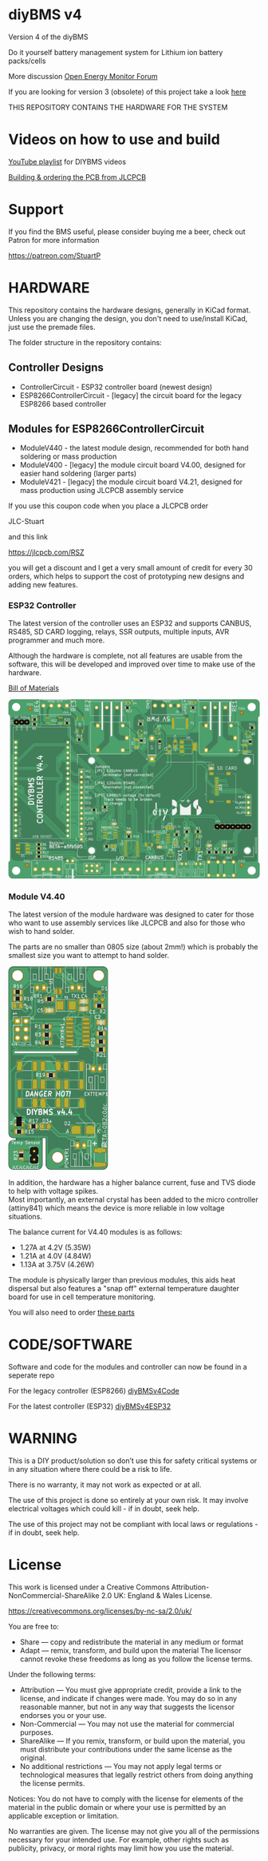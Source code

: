 # diyBMS v4

Version 4 of the diyBMS

Do it yourself battery management system for Lithium ion battery packs/cells

More discussion [Open Energy Monitor Forum](https://community.openenergymonitor.org/c/hardware/diybms/53)

If you are looking for version 3 (obsolete) of this project take a look [here](https://github.com/stuartpittaway/diyBMS)

THIS REPOSITORY CONTAINS THE HARDWARE FOR THE SYSTEM


# Videos on how to use and build

[YouTube playlist](https://youtube.com/playlist?list=PLHhwQCDPuRcZW3u0jJucsiCCsUbNbMy-c) for DIYBMS videos


[Building & ordering the PCB from JLCPCB](https://youtu.be/E1OS0ZOmOT8)



# Support

If you find the BMS useful, please consider buying me a beer, check out Patron for more information

https://patreon.com/StuartP

# HARDWARE

This repository contains the hardware designs, generally in KiCad format.  Unless you are changing the design, you don't need to use/install KiCad, just use the premade files.

The folder structure in the repository contains:

## Controller Designs
* ControllerCircuit - ESP32 controller board (newest design)
* ESP8266ControllerCircuit - [legacy] the circuit board for the legacy ESP8266 based controller

## Modules for ESP8266ControllerCircuit
* ModuleV440 - the latest module design, recommended for both hand soldering or mass production
* ModuleV400 - [legacy] the module circuit board V4.00, designed for easier hand soldering (larger parts)
* ModuleV421 - [legacy] the module circuit board V4.21, designed for mass production using JLCPCB assembly service

If you use this coupon code when you place a JLCPCB order

JLC-Stuart

and this link

https://jlcpcb.com/RSZ

you will get a discount and I get a very small amount of credit for every 30 orders, which helps to support the cost of prototyping new designs and adding new features.

### ESP32 Controller 

The latest version of the controller uses an ESP32 and supports CANBUS, RS485, SD CARD logging, relays, SSR outputs, multiple inputs, AVR programmer and much more.

Although the hardware is complete, not all features are usable from the software, this will be developed and improved over time to make use of the hardware.

[Bill of Materials](./ControllerCircuit/ComponentListBOM.md)

<img src="ControllerCircuit/export/ControllerCircuit-top.png" alt="circuit board" width="512"/>

### Module V4.40

The latest version of the module hardware was designed to cater for those who want to use assembly services like JLCPCB and also for those who wish to hand solder.

The parts are no smaller than 0805 size (about 2mm!) which is probably the smallest size you want to attempt to hand solder.

<img src="./ModuleV440/export/ModuleV440-top.png" alt="circuit board" width="200"/>


In addition, the hardware has a higher balance current, fuse and TVS diode to help with voltage spikes.  
Most importantly, an external crystal has been added to the micro controller (attiny841) which means the device is more reliable in low voltage situations.

The balance current for V4.40 modules is as follows:
* 1.27A at 4.2V (5.35W)
* 1.21A at 4.0V (4.84W)
* 1.13A at 3.75V (4.26W)

The module is physically larger than previous modules, this aids heat dispersal but also features a "snap off" external temperature daughter board for use in cell temperature monitoring.

You will also need to order [these parts](./ModuleV440/HandAssemblyParts.md)



# CODE/SOFTWARE

Software and code for the modules and controller can now be found in a seperate repo

For the legacy controller (ESP8266)
[diyBMSv4Code](https://github.com/stuartpittaway/diyBMSv4Code)

For the latest controller (ESP32)
[diyBMSv4ESP32](https://github.com/stuartpittaway/diyBMSv4ESP32)


# WARNING

This is a DIY product/solution so don’t use this for safety critical systems or in any situation where there could be a risk to life.  

There is no warranty, it may not work as expected or at all.

The use of this project is done so entirely at your own risk.  It may involve electrical voltages which could kill - if in doubt, seek help.

The use of this project may not be compliant with local laws or regulations - if in doubt, seek help.


# License

This work is licensed under a Creative Commons Attribution-NonCommercial-ShareAlike 2.0 UK: England & Wales License.

https://creativecommons.org/licenses/by-nc-sa/2.0/uk/

You are free to:
* Share — copy and redistribute the material in any medium or format
* Adapt — remix, transform, and build upon the material
The licensor cannot revoke these freedoms as long as you follow the license terms.

Under the following terms:
* Attribution — You must give appropriate credit, provide a link to the license, and indicate if changes were made. You may do so in any reasonable manner, but not in any way that suggests the licensor endorses you or your use.
* Non-Commercial — You may not use the material for commercial purposes.
* ShareAlike — If you remix, transform, or build upon the material, you must distribute your contributions under the same license as the original.
* No additional restrictions — You may not apply legal terms or technological measures that legally restrict others from doing anything the license permits.


Notices:
You do not have to comply with the license for elements of the material in the public domain or where your use is permitted by an applicable exception or limitation.

No warranties are given. The license may not give you all of the permissions necessary for your intended use. For example, other rights such as publicity, privacy, or moral rights may limit how you use the material.
